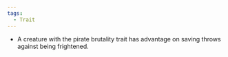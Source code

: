 ```yaml
---
tags:
  - Trait
---
```

- A creature with the pirate brutality trait has advantage on saving throws against being frightened.